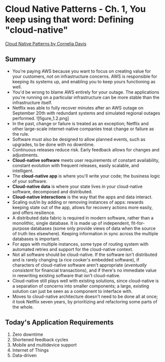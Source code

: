 # Cloud Native Patterns - Ch. 1, You keep using that word: Defining "cloud-native"

[Cloud Native Patterns by Cornelia
Davis](https://www.goodreads.com/book/show/36410104-cloud-native-patterns)

## Summary

- You're paying AWS because you want to focus on creating value for your
  customers, not on infrastructure concerns. AWS is responsible for
  keeping its systems up, and enabling you to keep yours functioning as
  well.
- You'd be wrong to blame AWS entirely for your outage. The applications
  you're running on a particular infrastructure can be more stable than
  the infrastructure itself.
- Netflix was able to fully recover minutes after an AWS outage on
  September 20th with redundant systems and simulated regional outages
  performed.  ![figure_1.2.png]
- In the past, change or failure is treated as an exception; Netflix and
  other large-scale internet-native companies treat change or failure as
  the rule.
- Software must also be designed to allow planned events, such as
  upgrades, to be done with no downtime.
- Continuous releases reduce risk. Early feedback allows for changes and
  adjustments.
- **Cloud-native software** meets user requirements of constant
  availability, constant evolution with frequent releases, easily
  scalable, and intelligent.
- The **cloud-native app** is where you'll write your code; the business
  logic of your software.
- **Cloud-native data** is where your state lives in your cloud-native
  software, decomposed and distributed.
- **Cloud-native interactions** is the way that the apps and data
  interact.
- Scaling out/in by adding or removing instances of apps: rewards
  keeping state out of the app, allows for recovery actions more easily,
  and offers resilience.
- A distributed data fabric is required in modern software, rather than
  a monolithic, single database. It is made up of independent,
  fit-for-purpose databases (some only provide views of data when the
  source of truth lies elsewhere). Keeping information in sync across
  the multiple databases is important.
- For apps with multiple instances, some type of routing system with
  automated retries and support for the cloud-native context.
- Not all software should be cloud-native. If the software isn't
  distributed and is rarely changing (a rice cooker's embedded
  software), if characters of cloud-native software aren't appropriate
  (*eventually consistent* for financial transactions), and if there's
  no immediate value in reewriting existing software that isn't
  cloud-native.
- Cloud-native still plays well with existing solutions, since
  cloud-native is a separation of concerns into smaller components;
  a large, existing solution can just be seen as a component to
  interface with.
- Moves to cloud-native architecture doesn't need to be done all at
  once; it took Netflix seven years, by prioritizing and refactoring
  some parts of the whole.

## Today's Application Requirements

1. Zero downtime
1. Shortened feedback cycles
1. Mobile and multidevice support
1. Internet of Things
1. Data-driven
